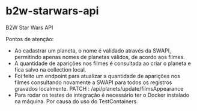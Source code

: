 # b2w-starwars-api
B2W Star Wars API

Pontos de atenção:
- Ao cadastrar um planeta, o nome é validado através da SWAPI, permitindo apenas nomes de planetas válidos, de acordo aos filmes.
- A quantidade de aparições nos filmes é consultada ao criar o planeta e fica salvo na collection local.
- Foi feito um endpoint para atualizar a quantidade de aparições nos filmes consultando novamente a SWAPI para todos os registros gravados localmente.
 PATCH : /api/planets/update/filmsAppearance
- Para rodar os testes de integração é necessário ter o Docker instalado na máquina. Por causa do uso do TestContainers.